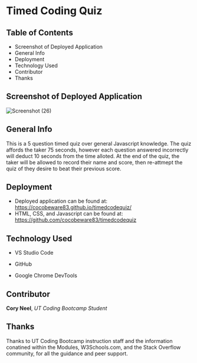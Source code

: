 # Timed Coding Quiz

## Table of Contents
- Screenshot of Deployed Application
- General Info 
- Deployment
- Technology Used
- Contributor
- Thanks

## Screenshot of Deployed Application

![Screenshot (26)](https://user-images.githubusercontent.com/72768374/103500140-185b1e00-4e10-11eb-87d5-27d3a5ee86f9.png)

## General Info
This is a 5 question timed quiz over general Javascript knowledge.  The quiz affords the taker 75 seconds, however each question answered incorrectly will deduct 10 seconds from the time alloted.  At the end of the quiz, the taker will be allowed to record their name and score, then re-attmept the quiz of they desire to beat their previous score.

## Deployment
- Deployed application can be found at: https://cocobeware83.github.io/timedcodequiz/
- HTML, CSS, and Javascript can be found at: https://github.com/cocobeware83/timedcodequiz

## Technology Used
- VS Studio Code

- GitHub

- Google Chrome DevTools

## Contributor
**Cory Neel**, *UT Coding Bootcamp Student*

## Thanks
Thanks to UT Coding Bootcamp instruction staff and the information conatined within the Modules, W3Schools.com, and the Stack Overflow community, for all the guidance and peer support.

